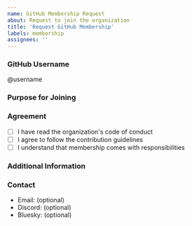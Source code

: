 ```yaml
---
name: GitHub Membership Request
about: Request to join the organization
title: 'Request GitHub Membership'
labels: membership
assignees: ''
---
```


### GitHub Username
<!-- Please provide your GitHub username -->
@username

### Purpose for Joining
<!-- Briefly explain why you want to join and what you plan to contribute -->

### Agreement
- [ ] I have read the organization's code of conduct
- [ ] I agree to follow the contribution guidelines
- [ ] I understand that membership comes with responsibilities

### Additional Information
<!-- Any other relevant information about your experience or interests -->

### Contact
<!-- How can we reach you (optional) -->
- Email: (optional)
- Discord: (optional)
- Bluesky: (optional)
